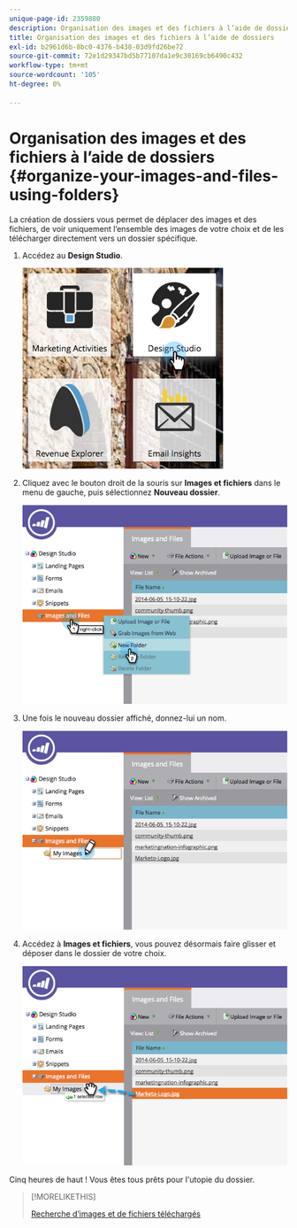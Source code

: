 ```yaml
---
unique-page-id: 2359880
description: Organisation des images et des fichiers à l’aide de dossiers - Documents Marketo - Documentation du produit
title: Organisation des images et des fichiers à l’aide de dossiers
exl-id: b2961d6b-8bc0-4376-b438-03d9fd26be72
source-git-commit: 72e1d29347bd5b77107da1e9c30169cb6490c432
workflow-type: tm+mt
source-wordcount: '105'
ht-degree: 0%

---
```


# Organisation des images et des fichiers à l’aide de dossiers {#organize-your-images-and-files-using-folders}

La création de dossiers vous permet de déplacer des images et des fichiers, de voir uniquement l’ensemble des images de votre choix et de les télécharger directement vers un dossier spécifique.

1. Accédez au **Design Studio**.

   ![](assets/designstudio-7.png)

1. Cliquez avec le bouton droit de la souris sur **Images et fichiers** dans le menu de gauche, puis sélectionnez **Nouveau dossier**.

   ![](assets/image2014-9-16-11-3a25-3a45.png)

1. Une fois le nouveau dossier affiché, donnez-lui un nom.

   ![](assets/image2014-9-16-11-3a25-3a53.png)

1. Accédez à **Images et fichiers**, vous pouvez désormais faire glisser et déposer dans le dossier de votre choix.

   ![](assets/image2014-9-16-11-3a26-3a0.png)

Cinq heures de haut ! Vous êtes tous prêts pour l&#39;utopie du dossier.

>[!MORELIKETHIS]
>
>[Recherche d’images et de fichiers téléchargés](/help/marketo/product-docs/demand-generation/images-and-files/search-uploaded-images-and-files.md)

